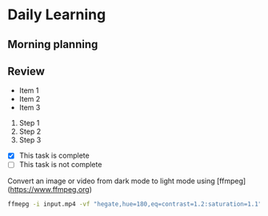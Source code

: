 # Daily Learning
## Morning planning 
## Review 
- Item 1
- Item 2
- Item 3
1. Step 1
2. Step 2
3. Step 3
- [x] This task is complete
- [ ] This task is not complete

Convert an image or video from dark mode to light mode using [ffmpeg] (https://www.ffmpeg.org)

```bash
ffmepg -i input.mp4 -vf "hegate,hue=180,eq=contrast=1.2:saturation=1.1" output.mp4
```
